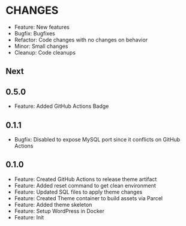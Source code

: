 # CHANGES

- Feature: New features
- Bugfix: Bugfixes
- Refactor: Code changes with no changes on behavior
- Minor: Small changes
- Cleanup: Code cleanups

## Next

## 0.5.0

- Feature: Added GitHub Actions Badge

## 0.1.1

- Bugfix: Disabled to expose MySQL port since it conflicts on GitHub Actions

## 0.1.0

- Feature: Created GitHub Actions to release theme artifact
- Feature: Added reset command to get clean environment
- Feature: Updated SQL files to apply theme changes
- Feature: Created Theme container to build assets via Parcel
- Feature: Added theme skeleton
- Feature: Setup WordPress in Docker
- Feature: Init

